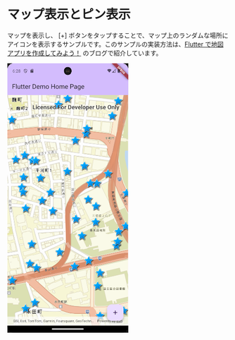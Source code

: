 # マップ表示とピン表示
マップを表示し、 [+] ボタンをタップすることで、マップ上のランダムな場所にアイコンを表示するサンプルです。このサンプルの実装方法は、[Flutter で地図アプリを作成してみよう！](https://community.esri.com/t5/a/a/ta-p/1546011) のブログで紹介しています。

![オフラインマップの表示](image.png)
